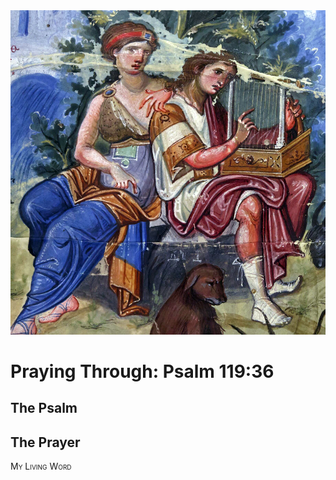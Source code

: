 <img class="intro-right" src="art-paris-psalter.jpg">

<style>
  li {list-style-type: none;}
  p + ul {
    margin-top: -18px;
}
</style>

# Praying Through: Psalm 119:36

## The Psalm

## The Prayer

<div style="font-variant: small-caps;">
My Living Word
</div>
